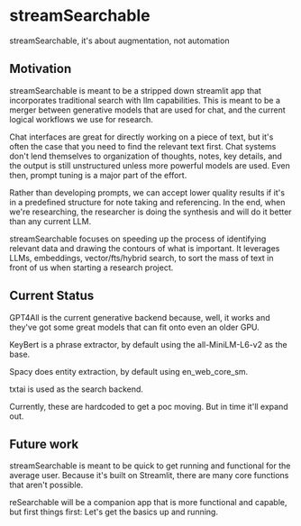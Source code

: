 # streamSearchable
streamSearchable, it's about augmentation, not automation

## Motivation
streamSearchable is meant to be a stripped down streamlit app that incorporates traditional search with llm capabilities. This is meant to be a merger between generative models that are used for chat, and the current logical workflows we use for research.

Chat interfaces are great for directly working on a piece of text, but it's often the case that you need to find the relevant text first. Chat systems don't lend themselves to organization of thoughts, notes, key details, and the output is still unstructured unless more powerful models are used. Even then, prompt tuning is a major part of the effort.

Rather than developing prompts, we can accept lower quality results if it's in a predefined structure for note taking and referencing. In the end, when we're researching, the researcher is doing the synthesis and will do it better than any current LLM.

streamSearchable focuses on speeding up the process of identifying relevant data and drawing the contours of what is important. It leverages LLMs, embeddings, vector/fts/hybrid search, to sort the mass of text in front of us when starting a research project. 

## Current Status
GPT4All is the current generative backend because, well, it works and they've got some great models that can fit onto even an older GPU.

KeyBert is a phrase extractor, by default using the all-MiniLM-L6-v2 as the base.

Spacy does entity extraction, by default using en_web_core_sm.

txtai is used as the search backend.

Currently, these are hardcoded to get a poc moving. But in time it'll expand out.

## Future work
streamSearchable is meant to be quick to get running and functional for the average user. Because it's built on Streamlit, there are many core functions that aren't possible.

reSearchable will be a companion app that is more functional and capable, but first things first: Let's get the basics up and running.
